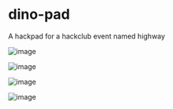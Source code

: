 # dino-pad
A hackpad for a hackclub event named highway


![image](https://hc-cdn.hel1.your-objectstorage.com/s/v3/ea09071706dece9208373efbb124f5b4e2b06454_screenshot_from_2025-06-12_14-00-19.png)


![image](https://hc-cdn.hel1.your-objectstorage.com/s/v3/0f0cd1a3f1f0485b149a7ef26f87b61068aa2b89_screenshot_from_2025-06-12_14-00-04.png)


![image](https://hc-cdn.hel1.your-objectstorage.com/s/v3/29c6ad8f9bd9f14a388f30d23749f622338ca0a0_screenshot_from_2025-06-12_13-36-55.png)

![image](https://hc-cdn.hel1.your-objectstorage.com/s/v3/4a0eb2e8b86fe14077e7b805180e669474212963_screenshot_from_2025-06-12_13-37-06.png)
